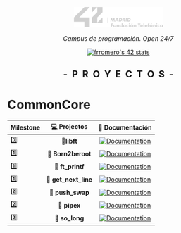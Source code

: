 <p align="center" width="100%">
    <a href="42_Madrid/42"><img width="40%" src="42_Madrid/img/logo5.png"></a> </p>
<p align="center" width="100%"><i>Campus de programación. Open 24/7 </i></p>
<p align="center" width="100%">
    <a href="42_Madrid/42"><img src="https://badge.mediaplus.ma/greenbinary/frromero?1337Badge=off&UM6P=off" alt="frromero's 42 stats" /></a></p>

<h2 align="center" width="100%"><b>-&nbsp;&nbsp;P&nbsp;&nbsp;R&nbsp;&nbsp;O&nbsp;&nbsp;Y&nbsp;&nbsp;E&nbsp;&nbsp;C&nbsp;&nbsp;T&nbsp;&nbsp;O&nbsp;&nbsp;S&nbsp;&nbsp;-</b></h2>


# CommonCore
	
| Milestone | 💻 Projectos | 📝 Documentación |
|------|:------------:|:------------------:|
| 0️⃣  |📗**libft** | [![Documentation](https://img.shields.io/badge/Documentation-0077B5)](42_Madrid/0/) |
| 1️⃣  | 📘 **Born2beroot** |[![Documentation](https://img.shields.io/badge/Documentation-0077B5)](42_Madrid/milestone_1/born2beroot) |
| 1️⃣  | 📘 **ft_printf** | [![Documentation](https://img.shields.io/badge/Documentation-0077B5)](42_Madrid/milestone_1/printf/) |
| 1️⃣  | 📘 **get_next_line** | [![Documentation](https://img.shields.io/badge/Documentation-0077B5)](42_Madrid/milestone_1/get_next_line/) |
| 2️⃣  | 📕 **push_swap** | [![Documentation](https://img.shields.io/badge/Documentation-0077B5)](42_Madrid/milestone_2/push_swap/) |
| 2️⃣  | 📕 **pipex** | [![Documentation](https://img.shields.io/badge/Documentation-0077B5)](42_Madrid/milestone_2/pipex) |
| 2️⃣  | 📕 **so_long** | [![Documentation](https://img.shields.io/badge/Documentation-0077B5)](42_Madrid/milestone_2/so_long/) |

</h2>
